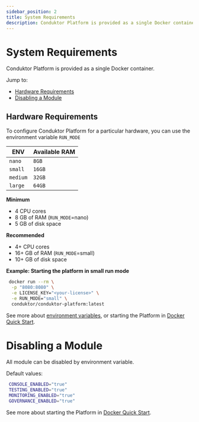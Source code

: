 ```yaml
---
sidebar_position: 2
title: System Requirements
description: Conduktor Platform is provided as a single Docker container.
---
```


# System Requirements

Conduktor Platform is provided as a single Docker container.

Jump to:

- [Hardware Requirements](#hardware-requirements)
- [Disabling a Module](#disabling-a-module)

## Hardware Requirements

To configure Conduktor Platform for a particular hardware, you can use the environment variable `RUN_MODE`

| ENV      | Available RAM |
| -------- | ------------- |
| `nano`   | `8GB`         |
| `small`  | `16GB`        |
| `medium` | `32GB`        |
| `large`  | `64GB`        |

**Minimum**

- 4 CPU cores
- 8 GB of RAM (`RUN_MODE`=nano)
- 5 GB of disk space

**Recommended**

- 4+ CPU cores
- 16+ GB of RAM (`RUN_MODE`=small)
- 10+ GB of disk space

**Example: Starting the platform in small run mode**

```bash
 docker run --rm \
  -p "8080:8080" \
  -e LICENSE_KEY="<your-license>" \
  -e RUN_MODE="small" \
  conduktor/conduktor-platform:latest
```

See more about [environment variables](/platform/configuration/env-variables/), or starting the Platform in [Docker Quick Start](/platform/installation/get-started/docker/).

# Disabling a Module

All module can be disabled by environment variable.

Default values:

```bash
 CONSOLE_ENABLED="true"
 TESTING_ENABLED="true"
 MONITORING_ENABLED="true"
 GOVERNANCE_ENABLED="true"
```

See more about starting the Platform in [Docker Quick Start](/platform/installation/get-started/docker/).
